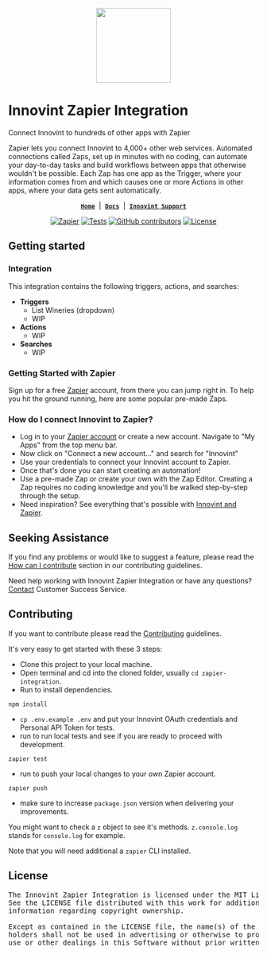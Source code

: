 <p style="text-align: center;">
  <picture>
    <source media="(prefers-color-scheme: dark)" srcset="https://www.innovint.us/wp-content/uploads/2021/02/cropped-innovint-icon-150x150.png">
    <source media="(prefers-color-scheme: light)" srcset="https://www.innovint.us/wp-content/uploads/2021/02/cropped-innovint-icon-150x150.png">
    <img width="150" height="150" alt="" src="[https://www.innovint.us/wp-content/uploads/2021/02/cropped-innovint-icon-150x150.png](https://innovint.us)">
  </picture>
</p>

# Innovint Zapier Integration

Connect Innovint to hundreds of other apps with Zapier

Zapier lets you connect Innovint to 4,000+ other web services. Automated connections called Zaps, set up in minutes with no coding, can automate your day-to-day tasks and build workflows between apps that otherwise wouldn't be possible.
Each Zap has one app as the Trigger, where your information comes from and which causes one or more Actions in other apps, where your data gets sent automatically.

<div style="text-align: center;">

[**`Home`**](https://zapier.com/apps/Innovint/integrations) &nbsp;|&nbsp;
[**`Docs`**](https://support.innovint.us/zapier) &nbsp;|&nbsp;
[**`Innovint Support`**](https://support.innovint.us/)

</div>

<div style="text-align: center;">

<a href="https://zapier.com/apps/Innovint/integrations"><img src="https://img.shields.io/badge/dynamic/json?label=Zapier&amp;query=%24.version&amp;url=https%3A%2F%2Fraw.githubusercontent.com%2Fdanshome%2Fzapier-integration%2Fmain%2Fpackage.json&amp;logo=zapier" alt="Zapier"></a>
<a href="https://github.com/danshome/zapier-integration/actions/workflows/tests.yml"><img src="https://github.com/danshome/zapier-integration/actions/workflows/tests.yml/badge.svg" alt="Tests"></a>
<a href="https://github.com/danshome/zapier-integration/graphs/contributors"><img src="https://img.shields.io/github/contributors/danshome/zapier-integration?cacheSeconds=10001" alt="GitHub contributors"></a>
<a href="https://github.com/danshome/zapier-integration/blob/master/LICENSE"><img src="https://img.shields.io/github/license/danshome/zapier-integration?cacheSeconds=3600" alt="License"></a>

</div>

## Getting started

### Integration

This integration contains the following triggers, actions, and searches:

- **Triggers**
    - List Wineries (dropdown)
    - WIP
- **Actions**
    - WIP
- **Searches**
    - WIP

### Getting Started with Zapier

Sign up for a free [Zapier](https://zapier.com/apps/Innovint/integrations) account, from there you can jump right in. To help you hit the ground running, here are some popular pre-made Zaps.

### How do I connect Innovint to Zapier?

- Log in to your [Zapier account](https://zapier.com/sign-up) or create a new account. Navigate to "My Apps" from the top menu bar.
- Now click on "Connect a new account..." and search for "Innovint"
- Use your credentials to connect your Innovint account to Zapier.
- Once that's done you can start creating an automation!
- Use a pre-made Zap or create your own with the Zap Editor. Creating a Zap requires no coding knowledge and you'll be walked step-by-step through the setup.
- Need inspiration? See everything that's possible with [Innovint and Zapier](https://zapier.com/apps/Innovint/integrations).

## Seeking Assistance

If you find any problems or would like to suggest a feature, please read the [How can I contribute](/CONTRIBUTING.md#how-can-i-contribute) section in our contributing guidelines.

Need help working with Innovint Zapier Integration or have any questions? [Contact](https://Innovint.com/contacts) Customer Success Service.

## Contributing

If you want to contribute please read the [Contributing](/CONTRIBUTING.md) guidelines.

It's very easy to get started with these 3 steps:
- Clone this project to your local machine.
- Open terminal and cd into the cloned folder, usually `cd zapier-integration`.
- Run to install dependencies.
```shell
npm install
```
- `cp .env.example .env` and put your Innovint OAuth credentials and Personal API Token for tests.
- run to run local tests and see if you are ready to proceed with development.
```shell
zapier test
```
- run to push your local changes to your own Zapier account.
```shell
zapier push
```
- make sure to increase `package.json` version when delivering your improvements.

You might want to check a `z` object to see it's methods. `z.console.log` stands for `console.log` for example.

Note that you will need additional a `zapier` CLI installed.


## License

<pre>
The Innovint Zapier Integration is licensed under the MIT License.
See the LICENSE file distributed with this work for additional
information regarding copyright ownership.

Except as contained in the LICENSE file, the name(s) of the above copyright
holders shall not be used in advertising or otherwise to promote the sale,
use or other dealings in this Software without prior written authorization.
</pre>

